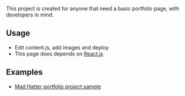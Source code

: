 This project is created for anyone that need a basic portfolio page, with developers in mind.

## Usage 

- Edit content.js, add images and deploy
- This page does depends on [React.js](https://reactjs.org/docs/add-react-to-an-existing-app.html)

## Examples

- [Mad Hatter portfolio project sample](https://mantzuri.github.io/Developer-Webpage-React-Example/)
